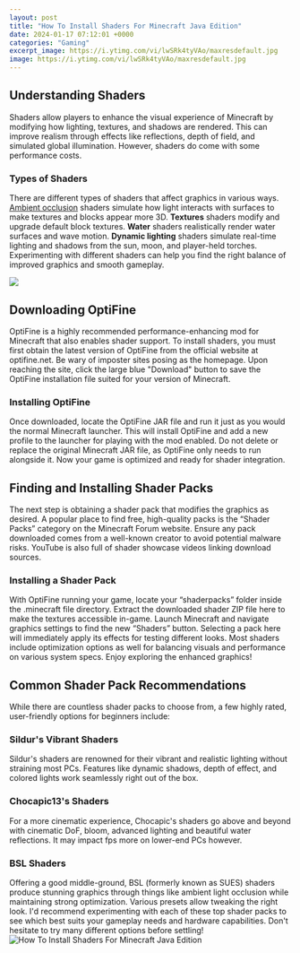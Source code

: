 ```yaml
---
layout: post
title: "How To Install Shaders For Minecraft Java Edition"
date: 2024-01-17 07:12:01 +0000
categories: "Gaming"
excerpt_image: https://i.ytimg.com/vi/lwSRk4tyVAo/maxresdefault.jpg
image: https://i.ytimg.com/vi/lwSRk4tyVAo/maxresdefault.jpg
---
```


## Understanding Shaders
Shaders allow players to enhance the visual experience of Minecraft by modifying how lighting, textures, and shadows are rendered. This can improve realism through effects like reflections, depth of field, and simulated global illumination. However, shaders do come with some performance costs.
### Types of Shaders
There are different types of shaders that affect graphics in various ways. [Ambient occlusion](https://store.fi.io.vn/chihuahua-unicorn-t-shirt-girls-space-galaxy-rainbow-dog-tee3596-t-shirt) shaders simulate how light interacts with surfaces to make textures and blocks appear more 3D. **Textures** shaders modify and upgrade default block textures. **Water** shaders realistically render water surfaces and wave motion. **Dynamic lighting** shaders simulate real-time lighting and shadows from the sun, moon, and player-held torches. Experimenting with different shaders can help you find the right balance of improved graphics and smooth gameplay.

![](https://i.ytimg.com/vi/G7-qdtPqc6I/maxresdefault.jpg)
## Downloading OptiFine
OptiFine is a highly recommended performance-enhancing mod for Minecraft that also enables shader support. To install shaders, you must first obtain the latest version of OptiFine from the official website at optifine.net. Be wary of imposter sites posing as the homepage. Upon reaching the site, click the large blue "Download" button to save the OptiFine installation file suited for your version of Minecraft. 
### Installing OptiFine
Once downloaded, locate the OptiFine JAR file and run it just as you would the normal Minecraft launcher. This will install OptiFine and add a new profile to the launcher for playing with the mod enabled. Do not delete or replace the original Minecraft JAR file, as OptiFine only needs to run alongside it. Now your game is optimized and ready for shader integration.
## Finding and Installing Shader Packs
The next step is obtaining a shader pack that modifies the graphics as desired. A popular place to find free, high-quality packs is the “Shader Packs” category on the Minecraft Forum website. Ensure any pack downloaded comes from a well-known creator to avoid potential malware risks. YouTube is also full of shader showcase videos linking download sources.
### Installing a Shader Pack 
With OptiFine running your game, locate your “shaderpacks” folder inside the .minecraft file directory. Extract the downloaded shader ZIP file here to make the textures accessible in-game. Launch Minecraft and navigate graphics settings to find the new “Shaders” button. Selecting a pack here will immediately apply its effects for testing different looks. Most shaders include optimization options as well for balancing visuals and performance on various system specs. Enjoy exploring the enhanced graphics!
## Common Shader Pack Recommendations
While there are countless shader packs to choose from, a few highly rated, user-friendly options for beginners include:
### Sildur's Vibrant Shaders
Sildur's shaders are renowned for their vibrant and realistic lighting without straining most PCs. Features like dynamic shadows, depth of effect, and colored lights work seamlessly right out of the box. 
### Chocapic13's Shaders
For a more cinematic experience, Chocapic's shaders go above and beyond with cinematic DoF, bloom, advanced lighting and beautiful water reflections. It may impact fps more on lower-end PCs however.
### BSL Shaders 
Offering a good middle-ground, BSL (formerly known as SUES) shaders produce stunning graphics through things like ambient light occlusion while maintaining strong optimization. Various presets allow tweaking the right look.
I'd recommend experimenting with each of these top shader packs to see which best suits your gameplay needs and hardware capabilities. Don't hesitate to try many different options before settling!
![How To Install Shaders For Minecraft Java Edition](https://i.ytimg.com/vi/lwSRk4tyVAo/maxresdefault.jpg)